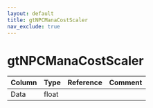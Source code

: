 ```yaml
---
layout: default
title: gtNPCManaCostScaler
nav_exclude: true
---
```

# gtNPCManaCostScaler

| Column | Type | Reference | Comment |
|--------|------|-----------|---------|
|Data|float|||
